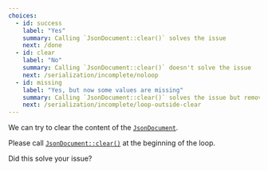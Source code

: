 ```yaml
---
choices:
  - id: success
    label: "Yes"
    summary: Calling `JsonDocument::clear()` solves the issue
    next: /done
  - id: clear
    label: "No"
    summary: Calling `JsonDocument::clear()` doesn't solve the issue
    next: /serialization/incomplete/noloop
  - id: missing
    label: "Yes, but now some values are missing"
    summary: Calling `JsonDocument::clear()` solves the issue but removes other values
    next: /serialization/incomplete/loop-outside-clear
---
```


We can try to clear the content of the [`JsonDocument`](/v6/api/jsondocument/).

Please call [`JsonDocument::clear()`](/v6/api/jsondocument/clear/) at the beginning of the loop.

Did this solve your issue?